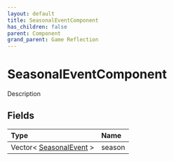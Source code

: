 ```yaml
---
layout: default
title: SeasonalEventComponent
has_children: false
parent: Component
grand_parent: Game Reflection
---
```

# SeasonalEventComponent
Description 

## Fields

| Type | Name |
|:-------------|:--------------|
| Vector< [SeasonalEvent](/docs/game-reflection/classes/seasonal_event) > | season |

